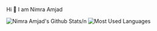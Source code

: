 Hi 👋 I am Nimra Amjad

![Nimra Amjad's Github Stats](https://github-readme-stats.vercel.app/api?username=Nimra-Amjad&count_private=true&show_icons=true&theme=white)/n
![Most Used Languages](https://github-readme-stats.vercel.app/api/top-langs/?username=Nimra-Amjad&show_icons=true&theme=white)
